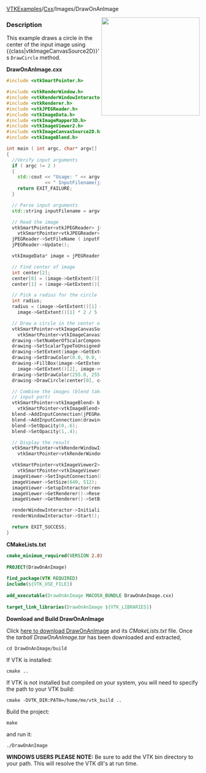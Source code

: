 [VTKExamples](Home)/[Cxx](Cxx)/Images/DrawOnAnImage

<img align="right" src="https://github.com/lorensen/VTKExamples/raw/master/Testing/Baseline/Images/TestDrawOnAnImage.png" width="256" />

### Description
This example draws a circle in the center of the input image using {{class|vtkImageCanvasSource2D}}'s <code>DrawCircle</code> method.

**DrawOnAnImage.cxx**
```c++
#include <vtkSmartPointer.h>

#include <vtkRenderWindow.h>
#include <vtkRenderWindowInteractor.h>
#include <vtkRenderer.h>
#include <vtkJPEGReader.h>
#include <vtkImageData.h>
#include <vtkImageMapper3D.h>
#include <vtkImageViewer2.h>
#include <vtkImageCanvasSource2D.h>
#include <vtkImageBlend.h>

int main ( int argc, char* argv[] )
{
  //Verify input arguments
  if ( argc != 2 )
  {
    std::cout << "Usage: " << argv[0]
              << " InputFilename(jpg)" << std::endl;
    return EXIT_FAILURE;
  }

  // Parse input arguments
  std::string inputFilename = argv[1];

  // Read the image
  vtkSmartPointer<vtkJPEGReader> jPEGReader =
    vtkSmartPointer<vtkJPEGReader>::New();
  jPEGReader->SetFileName ( inputFilename.c_str() );
  jPEGReader->Update();

  vtkImageData* image = jPEGReader->GetOutput();

  // Find center of image
  int center[2];
  center[0] = (image->GetExtent()[1] + image->GetExtent()[0]) / 2;
  center[1] = (image->GetExtent()[3] + image->GetExtent()[2]) / 2;

  // Pick a radius for the circle
  int radius;
  radius = (image->GetExtent()[1] < image->GetExtent()[3]) ?
    image->GetExtent()[1] * 2 / 5 : image->GetExtent()[3] * 2 / 5;

  // Draw a circle in the center of the image
  vtkSmartPointer<vtkImageCanvasSource2D> drawing =
    vtkSmartPointer<vtkImageCanvasSource2D>::New();
  drawing->SetNumberOfScalarComponents(3);
  drawing->SetScalarTypeToUnsignedChar();
  drawing->SetExtent(image->GetExtent());
  drawing->SetDrawColor(0.0, 0.0, 0.0);
  drawing->FillBox(image->GetExtent()[0], image->GetExtent()[1],
    image->GetExtent()[2], image->GetExtent()[3]);
  drawing->SetDrawColor(255.0, 255.0, 255.0);
  drawing->DrawCircle(center[0], center[1], radius);

  // Combine the images (blend takes multiple connections on the 0th
  // input port)
  vtkSmartPointer<vtkImageBlend> blend =
    vtkSmartPointer<vtkImageBlend>::New();
  blend->AddInputConnection(jPEGReader->GetOutputPort());
  blend->AddInputConnection(drawing->GetOutputPort());
  blend->SetOpacity(0,.6);
  blend->SetOpacity(1,.4);

  // Display the result
  vtkSmartPointer<vtkRenderWindowInteractor> renderWindowInteractor =
    vtkSmartPointer<vtkRenderWindowInteractor>::New();

  vtkSmartPointer<vtkImageViewer2> imageViewer =
    vtkSmartPointer<vtkImageViewer2>::New();
  imageViewer->SetInputConnection(blend->GetOutputPort());
  imageViewer->SetSize(640, 512);
  imageViewer->SetupInteractor(renderWindowInteractor);
  imageViewer->GetRenderer()->ResetCamera();
  imageViewer->GetRenderer()->SetBackground(1,0,0); //red

  renderWindowInteractor->Initialize();
  renderWindowInteractor->Start();

  return EXIT_SUCCESS;
}
```
**CMakeLists.txt**
```cmake
cmake_minimum_required(VERSION 2.8)
 
PROJECT(DrawOnAnImage)
 
find_package(VTK REQUIRED)
include(${VTK_USE_FILE})
 
add_executable(DrawOnAnImage MACOSX_BUNDLE DrawOnAnImage.cxx)
 
target_link_libraries(DrawOnAnImage ${VTK_LIBRARIES})
```

**Download and Build DrawOnAnImage**

Click [here to download DrawOnAnImage](https://github.com/lorensen/VTKWikiExamplesTarballs/raw/master/DrawOnAnImage.tar) and its *CMakeLists.txt* file.
Once the *tarball DrawOnAnImage.tar* has been downloaded and extracted,
```
cd DrawOnAnImage/build 
```
If VTK is installed:
```
cmake ..
```
If VTK is not installed but compiled on your system, you will need to specify the path to your VTK build:
```
cmake -DVTK_DIR:PATH=/home/me/vtk_build ..
```
Build the project:
```
make
```
and run it:
```
./DrawOnAnImage
```
**WINDOWS USERS PLEASE NOTE:** Be sure to add the VTK bin directory to your path. This will resolve the VTK dll's at run time.

